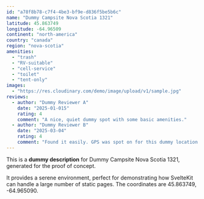 ```yaml
---
id: "a78f8b78-c7f4-4be3-bf9e-d836f5be5b6c"
name: "Dummy Campsite Nova Scotia 1321"
latitude: 45.863749
longitude: -64.96509
continent: "north-america"
country: "canada"
region: "nova-scotia"
amenities:
  - "trash"
  - "RV-suitable"
  - "cell-service"
  - "toilet"
  - "tent-only"
images:
  - "https://res.cloudinary.com/demo/image/upload/v1/sample.jpg"
reviews:
  - author: "Dummy Reviewer A"
    date: "2025-01-015"
    rating: 4
    comment: "A nice, quiet dummy spot with some basic amenities."
  - author: "Dummy Reviewer B"
    date: "2025-03-04"
    rating: 4
    comment: "Found it easily. GPS was spot on for this dummy location."
---
```


This is a **dummy description** for Dummy Campsite Nova Scotia 1321, generated for the proof of concept.

It provides a serene environment, perfect for demonstrating how SvelteKit can handle a large number of static pages. The coordinates are 45.863749, -64.965090.
